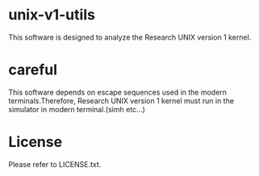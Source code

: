 # unix-v1-utils
This software is designed to analyze the Research UNIX version 1 kernel.

# careful
This software depends on escape sequences used in the modern terminals.Therefore, Research UNIX version 1 kernel must  run in the simulator in modern terminal.(simh etc...)

# License
Please refer to LICENSE.txt.

